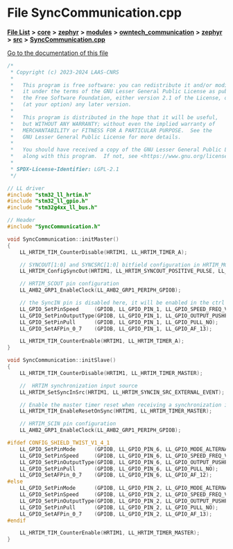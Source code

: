 

# File SyncCommunication.cpp

[**File List**](files.md) **>** [**core**](dir_771164b9325b04f1442f7a3ffa8ecb89.md) **>** [**zephyr**](dir_09002e7ce91f09aeb040dfd1861a47f4.md) **>** [**modules**](dir_6d0fb8ab814c517e7f155fb837e32f72.md) **>** [**owntech\_communication**](dir_c4fe9b0224a9586dd317852c3c5604f8.md) **>** [**zephyr**](dir_ed8beaa694e779377b0049b01e5ade22.md) **>** [**src**](dir_1a412f239039e530bef8001f48cd80a4.md) **>** [**SyncCommunication.cpp**](SyncCommunication_8cpp.md)

[Go to the documentation of this file](SyncCommunication_8cpp.md)


```C++
/*
 * Copyright (c) 2023-2024 LAAS-CNRS
 *
 *   This program is free software: you can redistribute it and/or modify
 *   it under the terms of the GNU Lesser General Public License as published by
 *   the Free Software Foundation, either version 2.1 of the License, or
 *   (at your option) any later version.
 *
 *   This program is distributed in the hope that it will be useful,
 *   but WITHOUT ANY WARRANTY; without even the implied warranty of
 *   MERCHANTABILITY or FITNESS FOR A PARTICULAR PURPOSE.  See the
 *   GNU Lesser General Public License for more details.
 *
 *   You should have received a copy of the GNU Lesser General Public License
 *   along with this program.  If not, see <https://www.gnu.org/licenses/>.
 *
 * SPDX-License-Identifier: LGPL-2.1
 */

// LL driver
#include "stm32_ll_hrtim.h"
#include "stm32_ll_gpio.h"
#include "stm32g4xx_ll_bus.h"

// Header
#include "SyncCommunication.h"

void SyncCommunication::initMaster()
{
    LL_HRTIM_TIM_CounterDisable(HRTIM1, LL_HRTIM_TIMER_A);

    // SYNCOUT[1:0] and SYNCSRC[1:0] bitfield configuration in HRTIM_MCR
    LL_HRTIM_ConfigSyncOut(HRTIM1, LL_HRTIM_SYNCOUT_POSITIVE_PULSE, LL_HRTIM_SYNCOUT_SRC_TIMA_START);

    // HRTIM_SCOUT pin configuration
    LL_AHB2_GRP1_EnableClock(LL_AHB2_GRP1_PERIPH_GPIOB);

    // the SyncIN pin is disabled here, it will be enabled in the ctrl task to ensure synchronization between master and slave.
    LL_GPIO_SetPinSpeed     (GPIOB, LL_GPIO_PIN_1, LL_GPIO_SPEED_FREQ_VERY_HIGH);
    LL_GPIO_SetPinOutputType(GPIOB, LL_GPIO_PIN_1, LL_GPIO_OUTPUT_PUSHPULL);
    LL_GPIO_SetPinPull      (GPIOB, LL_GPIO_PIN_1, LL_GPIO_PULL_NO);
    LL_GPIO_SetAFPin_0_7    (GPIOB, LL_GPIO_PIN_1, LL_GPIO_AF_13);

    LL_HRTIM_TIM_CounterEnable(HRTIM1, LL_HRTIM_TIMER_A);
}

void SyncCommunication::initSlave()
{
    LL_HRTIM_TIM_CounterDisable(HRTIM1, LL_HRTIM_TIMER_MASTER);

    //  HRTIM synchronization input source
    LL_HRTIM_SetSyncInSrc(HRTIM1, LL_HRTIM_SYNCIN_SRC_EXTERNAL_EVENT);

    // Enable the master timer reset when receiving a synchronization input event
    LL_HRTIM_TIM_EnableResetOnSync(HRTIM1, LL_HRTIM_TIMER_MASTER);

    // HRTIM_SCIN pin configuration
    LL_AHB2_GRP1_EnableClock(LL_AHB2_GRP1_PERIPH_GPIOB);

#ifdef CONFIG_SHIELD_TWIST_V1_4_1
    LL_GPIO_SetPinMode      (GPIOB, LL_GPIO_PIN_6, LL_GPIO_MODE_ALTERNATE);
    LL_GPIO_SetPinSpeed     (GPIOB, LL_GPIO_PIN_6, LL_GPIO_SPEED_FREQ_VERY_HIGH);
    LL_GPIO_SetPinOutputType(GPIOB, LL_GPIO_PIN_6, LL_GPIO_OUTPUT_PUSHPULL);
    LL_GPIO_SetPinPull      (GPIOB, LL_GPIO_PIN_6, LL_GPIO_PULL_NO);
    LL_GPIO_SetAFPin_0_7    (GPIOB, LL_GPIO_PIN_6, LL_GPIO_AF_12);
#else
    LL_GPIO_SetPinMode      (GPIOB, LL_GPIO_PIN_2, LL_GPIO_MODE_ALTERNATE);
    LL_GPIO_SetPinSpeed     (GPIOB, LL_GPIO_PIN_2, LL_GPIO_SPEED_FREQ_VERY_HIGH);
    LL_GPIO_SetPinOutputType(GPIOB, LL_GPIO_PIN_2, LL_GPIO_OUTPUT_PUSHPULL);
    LL_GPIO_SetPinPull      (GPIOB, LL_GPIO_PIN_2, LL_GPIO_PULL_NO);
    LL_GPIO_SetAFPin_0_7    (GPIOB, LL_GPIO_PIN_2, LL_GPIO_AF_13);
#endif

    LL_HRTIM_TIM_CounterEnable(HRTIM1, LL_HRTIM_TIMER_MASTER);
}
```


